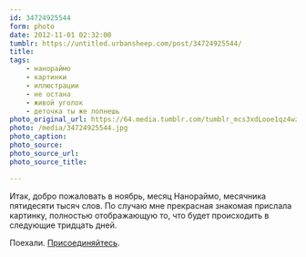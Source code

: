 ```yaml
---
id: 34724925544
form: photo
date: 2012-11-01 02:32:00
tumblr: https://untitled.urbansheep.com/post/34724925544/
title:
tags:
    - нанораймо
    - картинки
    - иллюстрации
    - не остана
    - живой уголок
    - деточка ты же лопнешь
photo_original_url: https://64.media.tumblr.com/tumblr_mcs3xdLooe1qz4wzio1_1280.jpg
photo: /media/34724925544.jpg
photo_caption: 
photo_source:
photo_source_url:
photo_source_title:

---
```


<p>Итак, добро пожаловать в ноябрь, месяц Нанораймо, месячника пятидесяти тысяч слов. По случаю мне прекрасная знакомая прислала картинку, полностью отображающую то, что будет происходить в следующие тридцать дней.</p>

<p>Поехали. <a href="http://nanowrimo.org/en/regions/russia-moscow">Присоединяйтесь</a>.</p>
